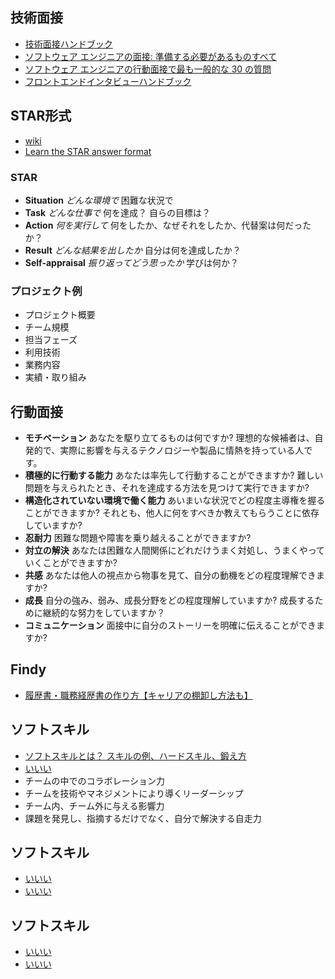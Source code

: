 ## 技術面接
- [技術面接ハンドブック](https://github.com/yangshun/tech-interview-handbook#readme "技術面接ハンドブック")
- [ソフトウェア エンジニアの面接: 準備する必要があるものすべて](https://www.techinterviewhandbook.org/software-engineering-interview-guide/ "ソフトウェア エンジニアの面接: 準備する必要があるものすべて")
- [ソフトウェア エンジニアの行動面接で最も一般的な 30 の質問](https://www.techinterviewhandbook.org/behavioral-interview-questions/ "ソフトウェア エンジニアの行動面接で最も一般的な 30 の質問")
- [フロントエンドインタビューハンドブック](https://www.frontendinterviewhandbook.com/introduction/ "フロントエンドインタビューハンドブック")
## STAR形式
- [wiki](https://en.wikipedia.org/wiki/Situation,_task,_action,_result "wiki")
- [Learn the STAR answer format](https://www.techinterviewhandbook.org/behavioral-interview/#1-learn-the-star-answer-format "Learn the STAR answer format")
### STAR
- **Situation** *どんな環境で* 困難な状況で
- **Task** *どんな仕事で* 何を達成？ 自らの目標は？
- **Action** *何を実行して* 何をしたか、なぜそれをしたか、代替案は何だったか？
- **Result** *どんな結果を出したか* 自分は何を達成したか？
- **Self-appraisal** *振り返ってどう思ったか* 学びは何か？
### プロジェクト例
- プロジェクト概要
- チーム規模
- 担当フェーズ
- 利⽤技術
- 業務内容
- 実績・取り組み
## 行動面接
- **モチベーション** あなたを駆り立てるものは何ですか? 理想的な候補者は、自発的で、実際に影響を与えるテクノロジーや製品に情熱を持っている人です。
- **積極的に行動する能力** あなたは率先して行動することができますか? 難しい問題を与えられたとき、それを達成する方法を見つけて実行できますか?
- **構造化されていない環境で働く能力** あいまいな状況でどの程度主導権を握ることができますか? それとも、他人に何をすべきか教えてもらうことに依存していますか?
- **忍耐力** 困難な問題や障害を乗り越えることができますか?
- **対立の解決** あなたは困難な人間関係にどれだけうまく対処し、うまくやっていくことができますか?
- **共感** あなたは他人の視点から物事を見て、自分の動機をどの程度理解できますか?
- **成長** 自分の強み、弱み、成長分野をどの程度理解していますか? 成長するために継続的な努力をしていますか？
- **コミュニケーション** 面接中に自分のストーリーを明確に伝えることができますか?
## Findy
- [履歴書・職務経歴書の作り方【キャリアの棚卸し方法も】](https://confused-relative-c77.notion.site/b6e44e15de254453bd0731cf1970dc39 "履歴書・職務経歴書の作り方【キャリアの棚卸し方法も】")
## ソフトスキル
- [ソフトスキルとは？ スキルの例、ハードスキル、鍛え方](https://www.kaonavi.jp/dictionary/soft-skill/ "ソフトスキルとは？ スキルの例、ハードスキル、鍛え方")
- [いいい]( "いいい")
- チームの中でのコラボレーション力
- チームを技術やマネジメントにより導くリーダーシップ
- チーム内、チーム外に与える影響力
- 課題を発見し、指摘するだけでなく、自分で解決する自走力
## ソフトスキル
- [いいい]( "いいい")
- [いいい]( "いいい")
## ソフトスキル
- [いいい]( "いいい")
- [いいい]( "いいい")